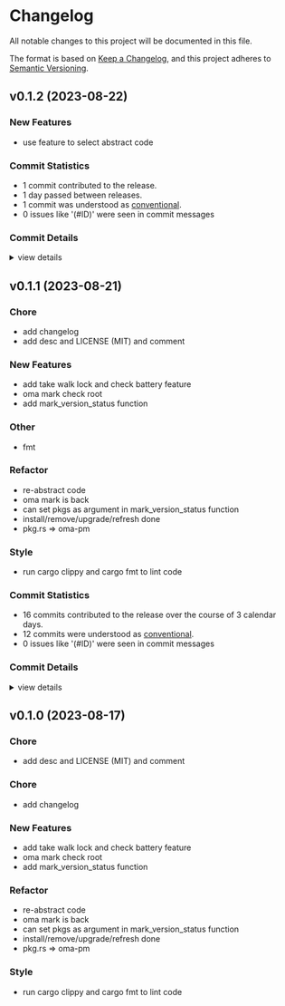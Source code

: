 # Changelog

All notable changes to this project will be documented in this file.

The format is based on [Keep a Changelog](https://keepachangelog.com/en/1.0.0/),
and this project adheres to [Semantic Versioning](https://semver.org/spec/v2.0.0.html).

## v0.1.2 (2023-08-22)

### New Features

 - <csr-id-ec61dda03a3ad18f3b9b34db398b39c550e0abbf/> use feature to select abstract code

### Commit Statistics

<csr-read-only-do-not-edit/>

 - 1 commit contributed to the release.
 - 1 day passed between releases.
 - 1 commit was understood as [conventional](https://www.conventionalcommits.org).
 - 0 issues like '(#ID)' were seen in commit messages

### Commit Details

<csr-read-only-do-not-edit/>

<details><summary>view details</summary>

 * **Uncategorized**
    - Use feature to select abstract code ([`ec61dda`](https://github.com/AOSC-Dev/oma/commit/ec61dda03a3ad18f3b9b34db398b39c550e0abbf))
</details>

## v0.1.1 (2023-08-21)

<csr-id-64280ae41d3df6a11e5806153a6cb0057f0875fe/>
<csr-id-882ef91ff21a1376be3daecfd54359e89f6c35be/>
<csr-id-42a30f3c99799b933d4ae663c543376d9644c634/>
<csr-id-d900e4a30d02215f43d026a998b0a7bd95bbc099/>
<csr-id-0ed23241a26d9fa82deca4c49ee676b905950f74/>
<csr-id-201ff85c8c933370416f7bd8fd2100b86f10e40f/>
<csr-id-9388436c646d65eb5527b6c6a1f3f39923aadeee/>
<csr-id-ecb46d44b356e994225e00c5cc16439198fd4ff3/>
<csr-id-bb833287d6d439c622e737148d609c1b848e5efa/>

### Chore

 - <csr-id-64280ae41d3df6a11e5806153a6cb0057f0875fe/> add changelog
 - <csr-id-882ef91ff21a1376be3daecfd54359e89f6c35be/> add desc and LICENSE (MIT) and comment

### New Features

 - <csr-id-d527b6b04616b9e46714338856b5e47fea9befd8/> add take walk lock and check battery feature
 - <csr-id-c0cd36b57e8169497e6744065078c3c245573ec6/> oma mark check root
 - <csr-id-bc470fdee31c413e32f5f9c1abb320297da1d987/> add mark_version_status function

### Other

 - <csr-id-42a30f3c99799b933d4ae663c543376d9644c634/> fmt

### Refactor

 - <csr-id-d900e4a30d02215f43d026a998b0a7bd95bbc099/> re-abstract code
 - <csr-id-0ed23241a26d9fa82deca4c49ee676b905950f74/> oma mark is back
 - <csr-id-201ff85c8c933370416f7bd8fd2100b86f10e40f/> can set pkgs as argument in mark_version_status function
 - <csr-id-9388436c646d65eb5527b6c6a1f3f39923aadeee/> install/remove/upgrade/refresh done
 - <csr-id-ecb46d44b356e994225e00c5cc16439198fd4ff3/> pkg.rs => oma-pm

### Style

 - <csr-id-bb833287d6d439c622e737148d609c1b848e5efa/> run cargo clippy and cargo fmt to lint code

### Commit Statistics

<csr-read-only-do-not-edit/>

 - 16 commits contributed to the release over the course of 3 calendar days.
 - 12 commits were understood as [conventional](https://www.conventionalcommits.org).
 - 0 issues like '(#ID)' were seen in commit messages

### Commit Details

<csr-read-only-do-not-edit/>

<details><summary>view details</summary>

 * **Uncategorized**
    - Bump oma-fetch v0.1.1, oma-utils v0.1.1, oma-pm v0.2.0 ([`b8e4272`](https://github.com/AOSC-Dev/oma/commit/b8e4272ccdda0b4a6f0d991b0b8f3f20409b0b1c))
    - Fmt ([`42a30f3`](https://github.com/AOSC-Dev/oma/commit/42a30f3c99799b933d4ae663c543376d9644c634))
    - Release oma-utils v0.1.0 ([`d18eb0e`](https://github.com/AOSC-Dev/oma/commit/d18eb0efe81bdb7d5c7d2b3d64ab05c037f327df))
    - Add changelog ([`64280ae`](https://github.com/AOSC-Dev/oma/commit/64280ae41d3df6a11e5806153a6cb0057f0875fe))
    - Add desc and LICENSE (MIT) and comment ([`882ef91`](https://github.com/AOSC-Dev/oma/commit/882ef91ff21a1376be3daecfd54359e89f6c35be))
    - Re-abstract code ([`d900e4a`](https://github.com/AOSC-Dev/oma/commit/d900e4a30d02215f43d026a998b0a7bd95bbc099))
    - Add take walk lock and check battery feature ([`d527b6b`](https://github.com/AOSC-Dev/oma/commit/d527b6b04616b9e46714338856b5e47fea9befd8))
    - Oma mark check root ([`c0cd36b`](https://github.com/AOSC-Dev/oma/commit/c0cd36b57e8169497e6744065078c3c245573ec6))
    - Oma mark is back ([`0ed2324`](https://github.com/AOSC-Dev/oma/commit/0ed23241a26d9fa82deca4c49ee676b905950f74))
    - Can set pkgs as argument in mark_version_status function ([`201ff85`](https://github.com/AOSC-Dev/oma/commit/201ff85c8c933370416f7bd8fd2100b86f10e40f))
    - Add mark_version_status function ([`bc470fd`](https://github.com/AOSC-Dev/oma/commit/bc470fdee31c413e32f5f9c1abb320297da1d987))
    - Cargo fmt ([`75b6c86`](https://github.com/AOSC-Dev/oma/commit/75b6c866b398d90ee55655e29c436303673b8a52))
    - Install/remove/upgrade/refresh done ([`9388436`](https://github.com/AOSC-Dev/oma/commit/9388436c646d65eb5527b6c6a1f3f39923aadeee))
    - Run cargo clippy and cargo fmt to lint code ([`bb83328`](https://github.com/AOSC-Dev/oma/commit/bb833287d6d439c622e737148d609c1b848e5efa))
    - Pkg.rs => oma-pm ([`ecb46d4`](https://github.com/AOSC-Dev/oma/commit/ecb46d44b356e994225e00c5cc16439198fd4ff3))
    - 6 ([`4b4d394`](https://github.com/AOSC-Dev/oma/commit/4b4d394642e2df41382b608ab4784793727a79bd))
</details>

## v0.1.0 (2023-08-17)

<csr-id-0b0c1dbdf1faa21f01a54f889a65b984d74b4059/>
<csr-id-30a708a8419dd4d07d833a56466dffb7f290fda8/>
<csr-id-717bece8a874dede7a8ac58fc56f41daaf3daa48/>
<csr-id-2c4554b6a9988e55e0d1bf41b05e4e24b82899f7/>
<csr-id-c1e161f60650ed8feb562838ed9ecb5ecdadfe05/>
<csr-id-a4207f7a57e8561f1aa58e4af66057227b2c00e2/>
<csr-id-ee45498f402ccc6a686c44b1b4f887301e9801e1/>
<csr-id-0501e3ed5b24636e9c155a8781e7e7004cd8316c/>

### Chore

 - <csr-id-0b0c1dbdf1faa21f01a54f889a65b984d74b4059/> add desc and LICENSE (MIT) and comment

### Chore

 - <csr-id-0501e3ed5b24636e9c155a8781e7e7004cd8316c/> add changelog

### New Features

 - <csr-id-d6c45b2360f26a00bfaec6c60521d274f03ee729/> add take walk lock and check battery feature
 - <csr-id-bc5112669b5ed735b03040843b359647eb9063ed/> oma mark check root
 - <csr-id-13a65de5404dac6f0820733553792a86fd949511/> add mark_version_status function

### Refactor

 - <csr-id-30a708a8419dd4d07d833a56466dffb7f290fda8/> re-abstract code
 - <csr-id-717bece8a874dede7a8ac58fc56f41daaf3daa48/> oma mark is back
 - <csr-id-2c4554b6a9988e55e0d1bf41b05e4e24b82899f7/> can set pkgs as argument in mark_version_status function
 - <csr-id-c1e161f60650ed8feb562838ed9ecb5ecdadfe05/> install/remove/upgrade/refresh done
 - <csr-id-a4207f7a57e8561f1aa58e4af66057227b2c00e2/> pkg.rs => oma-pm

### Style

 - <csr-id-ee45498f402ccc6a686c44b1b4f887301e9801e1/> run cargo clippy and cargo fmt to lint code

